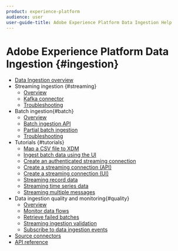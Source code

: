 ```yaml
---
product: experience-platform
audience: user
user-guide-title: Adobe Experience Platform Data Ingestion Help
---
```


# Adobe Experience Platform Data Ingestion {#ingestion}

- [Data Ingestion overview](home.md)
- Streaming ingestion {#streaming}
    - [Overview](streaming-ingestion/overview.md)
    - [Kafka connector](streaming-ingestion/kafka.md)
    - [Troubleshooting](streaming-ingestion/troubleshooting.md)
- Batch ingestion{#batch}
    - [Overview](batch-ingestion/overview.md)
    - [Batch ingestion API](batch-ingestion/api-overview.md)
    - [Partial batch ingestion](batch-ingestion/partial.md)
    - [Troubleshooting](batch-ingestion/troubleshooting.md)
- Tutorials {#tutorials}
    - [Map a CSV file to XDM](tutorials/map-a-csv-file.md)
    - [Ingest batch data using the UI](tutorials/ingest-batch-data.md)
    - [Create an authenticated streaming connection](tutorials/create-authenticated-streaming-connection.md)
    - [Create a streaming connection (API)](tutorials/create-streaming-connection.md)
    - [Create a streaming connection (UI)](tutorials/create-streaming-connection-ui.md)
    - [Streaming record data](tutorials/streaming-record-data.md)
    - [Streaming time series data](tutorials/streaming-time-series-data.md)
    - [Streaming multiple messages](tutorials/streaming-multiple-messages.md)
- Data ingestion quality and monitoring{#quality}
    - [Overview](quality/overview.md)
    - [Monitor data flows](quality/monitor-data-flows.md)
    - [Retrieve failed batches](quality/retrieve-failed-batches.md)
    - [Streaming ingestion validation](quality/streaming-validation.md)
    - [Subscribe to data ingestion events](quality/subscribe-events.md)
- [Source connectors](source-connectors.md)
- [API reference](https://www.adobe.io/apis/experienceplatform/home/api-reference.html#!acpdr/swagger-specs/ingest-api.yaml)